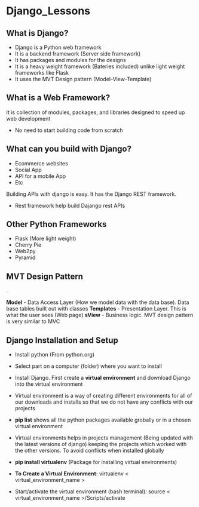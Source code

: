 # Django_Lessons

## What is Django?

- Django is a Python web framework
- It is a backend framework (Server side framework)
- It has packages and modules for the designs
- It is a heavy weight framework (Bateries included) unlike light weight frameworks like Flask
- It uses the MVT Design pattern (Model-View-Template)

## What is a Web Framework?

It is collection of modules, packages, and libraries designed to speed up web development

- No need to start building code from scratch

## What can you build with Django?

- Ecommerce websites
- Social App
- API for a mobile App
- Etc

Building APIs with django is easy. It has the Django REST framework.

- Rest framework help build Dajango rest APIs

## Other Python Frameworks

- Flask (More light weight)
- Cherry Pie
- Web2py
- Pyramid

## MVT Design Pattern

<img src="Resources/Mvt.png" alt= "MVT Design Pattern" width="6s00" />

**Model** - Data Access Layer (How we model data with the data base). Data base tables built out with classes
**Templates** - Presentation Layer. This is what the user sees (Web page)
**sView** - Business logic.
MVT design pattern is very similar to MVC

## Django Installation and Setup

- Install python (From python.org)
- Select part on a computer (folder) where you want to install
- Install Django. First create a **virtual environment** and download Django into the virtual environment
- Virtual environment is a way of creating different environments for all of our downloads and installs so that we do not have any conflicts with our projects
- **pip list** shows all the python packages available grobally or in a chosen virtual environment
- Virtual environments helps in projects management (Being updated with the latest versions of django) keeping the projects which worked with the other versions. To avoid conflicts when installed globally

- **pip install virtualenv** (Package for installing virtual environments)

- **To Create a Virtual Environment:** virtualenv < virtual_environment_name >
- Start/activate the virtual environment (bash terminal): source < virtual_environment_name >/Scripts/activate
